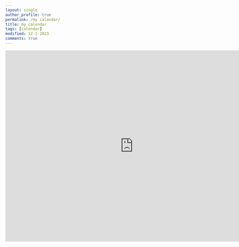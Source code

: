 ```yaml
---
layout: single
author_profile: true
permalink: /my calendar/
title: my calendar
tags: [calendar]
modified: 12-1-2023
comments: true
---
```


<iframe src="https://calendar.google.com/calendar/embed?src=farahbakhsh20mohamadreza30%40gmail.com&ctz=Asia%2FTehran" style="border: 0" width="800" height="600" frameborder="0" scrolling="no"></iframe>


